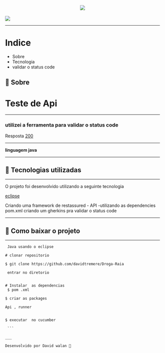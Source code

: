 <h1 align= "center">

<img src="https://ik.imagekit.io/sijgoct6dwg/download_6Xgd9IBHTZj.png?updatedAt=1640136742276">

</h1>

<img src = "https://ik.imagekit.io/sijgoct6dwg/Captura_de_tela_2021-12-17_161803_do_desafio__L_VWbt0POlX.png?updatedAt=1640173824202">



___
# Indice 
- Sobre
- Tecnologia 
- validar o status code

## 📂 Sobre

# Teste de Api 
___
### utilizei a ferramenta   para validar o status code


Resposta [200]()
 ___
  **linguagem java**

 ___
 
 ## 🚀 Tecnologias utilizadas
___

 O projeto foi desenvolvido utilizando a seguinte   tecnologia 
 
 [eclipse]()

Criando uma framework de  restassured - API -utilizando  as dependencies  pom.xml criando um   gherkins pra validar o status code 
___


## 📂 Como baixar o projeto 

___
````
 Java usando o eclipse 

# clonar repositorio 

$ git clone https://github.com/davidtremere/Droga-Raia
 
 entrar no diretorio  
 

# Instalar  as dependencias
 $ pom .xml

$ criar as packages

Api , runner


$ executar  no cucumber

 ```

___

Desenvolvido por David walan 🚀
